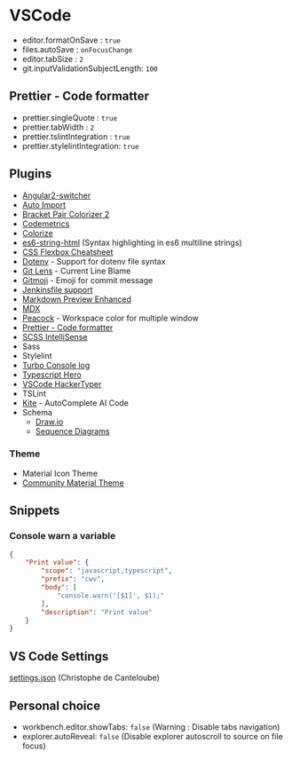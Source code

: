  # VSCode

- editor.formatOnSave : `true`
- files.autoSave : `onFocusChange`
- editor.tabSize : `2`
- git.inputValidationSubjectLength: `100`

## Prettier - Code formatter

- prettier.singleQuote : `true`
- prettier.tabWidth : `2`
- prettier.tslintIntegration : `true`
- prettier.stylelintIntegration: `true`

## Plugins

- [Angular2-switcher](https://marketplace.visualstudio.com/items?itemName=infinity1207.angular2-switcher)
- [Auto Import](https://marketplace.visualstudio.com/items?itemName=steoates.autoimport)
- [Bracket Pair Colorizer 2](https://marketplace.visualstudio.com/items?itemName=CoenraadS.bracket-pair-colorizer-2)
- [Codemetrics](https://marketplace.visualstudio.com/items?itemName=kisstkondoros.vscode-codemetrics)
- [Colorize](https://marketplace.visualstudio.com/items?itemName=kamikillerto.vscode-colorize)
- [es6-string-html](https://marketplace.visualstudio.com/items?itemName=Tobermory.es6-string-html) (Syntax highlighting in es6 multiline strings)
- [CSS Flexbox Cheatsheet](https://marketplace.visualstudio.com/items?itemName=dzhavat.css-flexbox-cheatsheet)
- [Dotenv](https://marketplace.visualstudio.com/items?itemName=mikestead.dotenv) - Support for dotenv file syntax
- [Git Lens](https://marketplace.visualstudio.com/items?itemName=eamodio.gitlens) - Current Line Blame
- [Gitmoji](https://marketplace.visualstudio.com/items?itemName=Vtrois.gitmoji-vscode) - Emoji for commit message
- [Jenkinsfile support](https://marketplace.visualstudio.com/items?itemName=secanis.jenkinsfile-support)
- [Markdown Preview Enhanced](https://marketplace.visualstudio.com/items?itemName=shd101wyy.markdown-preview-enhanced)
- [MDX](https://marketplace.visualstudio.com/items?itemName=silvenon.mdx)
- [Peacock](https://marketplace.visualstudio.com/items?itemName=johnpapa.vscode-peacock) - Workspace color for multiple window
- [Prettier - Code formatter](https://marketplace.visualstudio.com/items?itemName=esbenp.prettier-vscode)
- [SCSS IntelliSense](https://marketplace.visualstudio.com/items?itemName=mrmlnc.vscode-scss)
- Sass
- Stylelint
- [Turbo Console log](https://marketplace.visualstudio.com/items?itemName=ChakrounAnas.turbo-console-log)
- [Typescript Hero](https://marketplace.visualstudio.com/items?itemName=rbbit.typescript-hero)
- [VSCode HackerTyper](https://marketplace.visualstudio.com/items?itemName=jevakallio.vscode-hacker-typer)
- TSLint
- [Kite](https://marketplace.visualstudio.com/items?itemName=kiteco.kite) - AutoComplete AI Code
- Schema
	- [Draw.io](https://marketplace.visualstudio.com/items?itemName=hediet.vscode-drawio)
	- [Sequence Diagrams](https://marketplace.visualstudio.com/items?itemName=AleksandarDev.vscode-sequence-diagrams)

### Theme

- Material Icon Theme
- [Community Material Theme](https://marketplace.visualstudio.com/items?itemName=Equinusocio.vsc-community-material-theme)

## Snippets

### Console warn a variable

```json
{
	"Print value": {
		"scope": "javascript,typescript",
		"prefix": "cwv",
		"body": [
			"console.warn('[$1]', $1);"    
		],
		"description": "Print value"
	}
}
```
 
## VS Code Settings

[settings.json](https://gist.github.com/chris2cant/e84a26a570932014711eed459353bbc3) (Christophe de Canteloube)

## Personal choice

- workbench.editor.showTabs: `false` (Warning : Disable tabs navigation)
- explorer.autoReveal: `false` (Disable explorer autoscroll to source on file focus)
